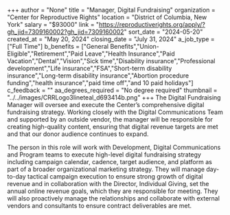 +++
author = "None"
title = "Manager, Digital Fundraising"
organization = "Center for Reproductive Rights"
location = "District of Columbia, New York"
salary = "$93000"
link = "https://reproductiverights.org/apply/?gh_jid=7309160002?gh_jid=7309160002"
sort_date = "2024-05-20"
created_at = "May 20, 2024"
closing_date = "July 31, 2024"
a_job_type = ["Full Time"]
b_benefits = ["General Benefits","Union-Eligible","Retirement","Paid Leave","Health Insurance","Paid Vacation","Dental","Vision","Sick time","Disability insurance","Professional development","Life insurance","FSA","Short-term disability insurance","Long-term disability insurance","Abortion procedure funding","health insurance","paid time off","and 10 paid holidays"]
c_feedback = ""
aa_degrees_required = "No degree required"
thumbnail = "../../images/CRRLogo3lineteal_d693414b.png"
+++
The Digital Fundraising Manager will oversee and execute the Center’s comprehensive digital fundraising strategy. Working closely with the Digital Communications Team and supported by an outside vendor, the manager will be responsible for creating high-quality content, ensuring that digital revenue targets are met and that our donor audience continues to expand. 

The person in this role will work with Development, Digital Communications and Program teams to execute high-level digital fundraising strategy including campaign calendar, cadence, target audience, and platform as part of a broader organizational marketing strategy. They will manage day-to-day tactical campaign execution to ensure strong growth of digital revenue and in collaboration with the Director, Individual Giving, set the annual online revenue goals, which they are responsible for meeting. They will also proactively manage the relationships and collaborate with external vendors and consultants to ensure contract deliverables are met.